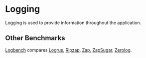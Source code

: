 # Logging

Logging is used to provide information throughout the application.

## Other Benchmarks

[Logbench](http://hackemist.com/logbench/) compares [Logrus](https://github.com/sirupsen/logrus), [Ripzap](https://github.com/skerkour/rz), [Zap](https://github.com/uber-go/zap), [ZapSugar](https://github.com/uber-go/zap/blob/master/sugar.go), [Zerolog](https://github.com/rs/zerolog).